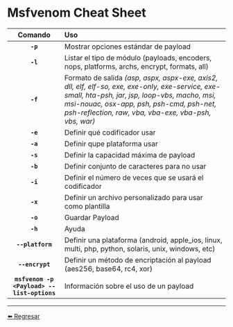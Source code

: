 # Msfvenom Cheat Sheet

| Comando| Uso                    |
| :-------------: | :------------------------------ |
| **`-p`**      | Mostrar opciones estándar de payload       |
| **`-l`**      | Listar el tipo de módulo (payloads, encoders, nops, platforms, archs, encrypt, formats, all)       |
| **`-f`**      | Formato de salida *(asp, aspx, aspx-exe, axis2, dll, elf, elf-so, exe, exe-only, exe-service, exe-small, hta-psh, jar, jsp, loop-vbs, macho, msi, msi-nouac, osx-app, psh, psh-cmd, psh-net, psh-reflection, raw, vba, vba-exe, vba-psh, vbs, war)*       |
| **`-e`**      | Definir qué codificador usar       |
| **`-a`**      | Definir qupe plataforma usar       |
| **`-s`**      | Definir la capacidad máxima de payload       |
| **`-b`**      | Definir conjunto de caracteres para no usar       |
| **`-i`**      | Definir el número de veces que se usará el codificador       |
| **`-x`**      | Definir un archivo personalizado para usar como plantilla       |
| **`-o`**      | Guardar Payload       |
| **`-h`**      | Ayuda       |
| **`--platform`**      | Definir una plataforma (android, apple_ios, linux, multi, php, python, solaris, unix, windows, etc)       |
| **`--encrypt`**      | Definir un método de encriptación al payload (aes256, base64, rc4, xor)       |
| **`msfvenom -p <Payload> --list-options`**      | Información sobre el uso de un payload       |

---

[:arrow_left: Regresar](https://github.com/m4lal0/cheatsheets)